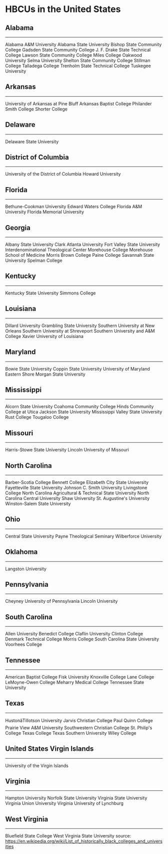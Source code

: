 # HBCUs in the United States
 ## Alabama
---
Alabama A&M University
Alabama State University
Bishop State Community College
Gadsden State Community College
J. F. Drake State Technical College
Lawson State Community College
Miles College
Oakwood University
Selma University
Shelton State Community College
Stillman College
Talladega College
Trenholm State Technical College
Tuskegee University
 ## Arkansas
---
University of Arkansas at Pine Bluff
Arkansas Baptist College
Philander Smith College
Shorter College
 ## Delaware
---
Delaware State University
 ## District of Columbia
---
University of the District of Columbia
Howard University
 ## Florida
---
Bethune-Cookman University
Edward Waters College
Florida A&M University
Florida Memorial University
 ## Georgia
---
Albany State University
Clark Atlanta University
Fort Valley State University
Interdenominational Theological Center
Morehouse College
Morehouse School of Medicine
Morris Brown College
Paine College
Savannah State University
Spelman College
 ## Kentucky
---
Kentucky State University
Simmons College
 ## Louisiana
---
Dillard University
Grambling State University
Southern University at New Orleans
Southern University at Shreveport
Southern University and A&M College
Xavier University of Louisiana
 ## Maryland
---
Bowie State University
Coppin State University
University of Maryland Eastern Shore
Morgan State University
 ## Mississippi
---
Alcorn State University
Coahoma Community College
Hinds Community College at Utica
Jackson State University
Mississippi Valley State University
Rust College
Tougaloo College
 ## Missouri
---
Harris-Stowe State University
Lincoln University of Missouri
 ## North Carolina
---
Barber-Scotia College
Bennett College
Elizabeth City State University
Fayetteville State University
Johnson C. Smith University
Livingstone College
North Carolina Agricultural & Technical State University
North Carolina Central University
Shaw University
St. Augustine's University
Winston-Salem State University
 ## Ohio
---
Central State University
Payne Theological Seminary
Wilberforce University
 ## Oklahoma
---
Langston University
 ## Pennsylvania
---
Cheyney University of Pennsylvania
Lincoln University
 ## South Carolina
---
Allen University
Benedict College
Claflin University
Clinton College
Denmark Technical College
Morris College
South Carolina State University
Voorhees College
 ## Tennessee
---
American Baptist College
Fisk University
Knoxville College
Lane College
LeMoyne-Owen College
Meharry Medical College
Tennessee State University
 ## Texas
---
HustonâTillotson University
Jarvis Christian College
Paul Quinn College
Prairie View A&M University
Southwestern Christian College
St. Philip's College
Texas College
Texas Southern University
Wiley College
 ## United States Virgin Islands
---
University of the Virgin Islands
 ## Virginia
---
Hampton University
Norfolk State University
Virginia State University
Virginia Union University
Virginia University of Lynchburg
 ## West Virginia
---
Bluefield State College
West Virginia State University
source: <https://en.wikipedia.org/wiki/List_of_historically_black_colleges_and_universities>